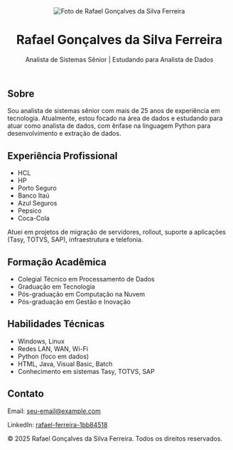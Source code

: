 <!DOCTYPE html>
<html lang="pt-BR">
<body>
  <header>
    <img src="https://media.licdn.com/dms/image/v2/C4D03AQHVvY-pjA39SQ/profile-displayphoto-shrink_800_800/profile-displayphoto-shrink_800_800/0/1516791706868?e=1750291200&v=beta&t=PefspPv3OVqv83N0PmG7iYT1QluNRPvpwNbVeaWFIYs" alt="Foto de Rafael Gonçalves da Silva Ferreira">
    <h1>Rafael Gonçalves da Silva Ferreira</h1>
    <p>Analista de Sistemas Sênior | Estudando para Analista de Dados</p>
  </header>  <section>
    <div class="card">
      <h2>Sobre</h2>
      <p>Sou analista de sistemas sênior com mais de 25 anos de experiência em tecnologia. Atualmente, estou focado na área de dados e estudando para atuar como analista de dados, com ênfase na linguagem Python para desenvolvimento e extração de dados.</p>
    </div><div class="card">
  <h2>Experiência Profissional</h2>
  <ul>
    <li>HCL</li>
    <li>HP</li>
    <li>Porto Seguro</li>
    <li>Banco Itaú</li>
    <li>Azul Seguros</li>
    <li>Pepsico</li>
    <li>Coca-Cola</li>
  </ul>
  <p>Atuei em projetos de migração de servidores, rollout, suporte a aplicações (Tasy, TOTVS, SAP), infraestrutura e telefonia.</p>
</div>

<div class="card">
  <h2>Formação Acadêmica</h2>
  <ul>
    <li>Colegial Técnico em Processamento de Dados</li>
    <li>Graduação em Tecnologia</li>
    <li>Pós-graduação em Computação na Nuvem</li>
    <li>Pós-graduação em Gestão e Inovação</li>
  </ul>
</div>

<div class="card">
  <h2>Habilidades Técnicas</h2>
  <ul>
    <li>Windows, Linux</li>
    <li>Redes LAN, WAN, Wi-Fi</li>
    <li>Python (foco em dados)</li>
    <li>HTML, Java, Visual Basic, Batch</li>
    <li>Conhecimento em sistemas Tasy, TOTVS, SAP</li>
  </ul>
</div>

<div class="card">
  <h2>Contato</h2>
  <p>Email: <a href="mailto:seu-email@example.com">seu-email@example.com</a></p>
  <p>LinkedIn: <a href="https://www.linkedin.com/in/rafael-ferreira-1bb84518" target="_blank">rafael-ferreira-1bb84518</a></p>
</div>

  </section>  <footer>
    <p>&copy; 2025 Rafael Gonçalves da Silva Ferreira. Todos os direitos reservados.</p>
  </footer>
</body>
</html>
